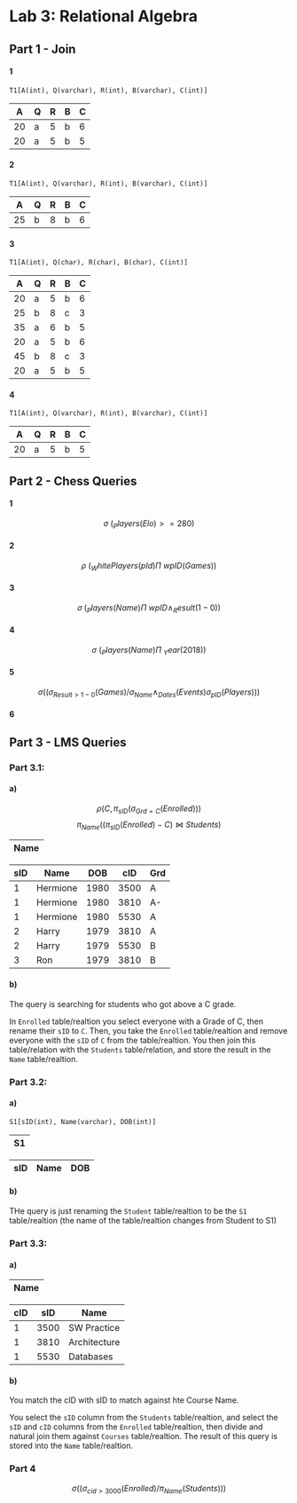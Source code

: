 # Lab 3: Relational Algebra

## Part 1 - Join

#### 1
`T1[A(int), Q(varchar), R(int), B(varchar), C(int)]`

|A|Q|R|B|C|
|---|---|---|---|---|
|20|a|5|b|6|
|20|a|5|b|5|

#### 2
`T1[A(int), Q(varchar), R(int), B(varchar), C(int)]`

|A|Q|R|B|C|
|---|---|---|---|---|
|25|b|8|b|6|

#### 3
`T1[A(int), Q(char), R(char), B(char), C(int)]`

|A|Q|R|B|C|
|---|---|---|---|---|
|20|a|5|b|6|
|25|b|8|c|3|
|35|a|6|b|5|
|20|a|5|b|6|
|45|b|8|c|3|
|20|a|5|b|5|

#### 4
`T1[A(int), Q(varchar), R(int), B(varchar), C(int)]`

|A|Q|R|B|C|
|---|---|---|---|---|
|20|a|5|b|5|

## Part 2 - Chess Queries

#### 1
$$ \sigma\ (_Players(Elo) >= 280) $$

#### 2
$$\rho\ (_WhitePlayers(pId) \Pi\ wpID (Games)) $$

#### 3
$$ \sigma_\ (_Players(Name) \Pi\ wpID \wedge _Result(1-0) ) $$

#### 4
$$ \sigma\ (_Players(Name) \Pi\ _Year(2018)) $$

#### 5
$$\sigma((\sigma_{Result > 1-0}(Games)/\sigma_{Name}\wedge_{Dates}(Events)\sigma_{pID}(Players)))$$

#### 6
$$  $$

## Part 3 - LMS Queries

### Part 3.1:

#### a)
$$ \rho(C, \pi_{sID}(\sigma_{Grd=C}(Enrolled))) $$ 
$$ \pi_{Name}((\pi_{sID}(Enrolled) - C)\bowtie Students) $$

|Name|
|---|

|sID|Name|DOB|cID|Grd|
|---|---|---|---|---|
|1|Hermione|1980|3500|A|
|1|Hermione|1980|3810|A-|
|1|Hermione|1980|5530|A|
|2|Harry|1979|3810|A|
|2|Harry|1979|5530|B|
|3|Ron|1979|3810|B|

#### b)
The query is searching for students who got above a C grade.

In `Enrolled` table/realtion you select everyone with a Grade of C, then rename their `sID` to `C`. 
Then, you take the `Enrolled` table/realtion and remove everyone with the `sID` of `C` from the table/realtion. You then join this table/relation with the `Students` table/relation, and store the result in the `Name` table/realtion.


### Part 3.2:

#### a)
`S1[sID(int), Name(varchar), DOB(int)]`

|S1|
|---|

|sID|Name|DOB|
|---|---|---|


#### b)
THe query is just renaming the `Student` table/realtion to be the `S1` table/realtion (the name of the table/realtion changes from Student to S1)

### Part 3.3:

#### a)
|Name|
|---|

|cID|sID|Name|
|---|---|---|
|1|3500|SW Practice|
|1|3810|Architecture|
|1|5530|Databases|

#### b)
You match the cID with sID to match against hte Course Name.

You select the `sID` column from the `Students` table/realtion, and select the `sID` and `cID` columns from the `Enrolled` table/realtion, then divide and natural join them against `Courses` table/realtion. The result of this query is stored into the `Name` table/realtion.

### Part 4
$$\sigma((\sigma_{cid > 3000}(Enrolled)/\pi_{Name}(Students)))$$


